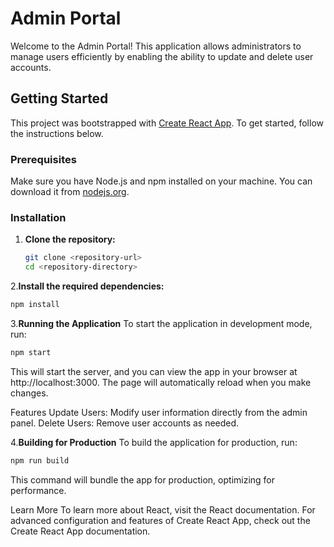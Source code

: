 # Admin Portal

Welcome to the Admin Portal! This application allows administrators to manage users efficiently by enabling the ability to update and delete user accounts.

## Getting Started

This project was bootstrapped with [Create React App](https://github.com/facebook/create-react-app). To get started, follow the instructions below.

### Prerequisites

Make sure you have Node.js and npm installed on your machine. You can download it from [nodejs.org](https://nodejs.org/).

### Installation

1. **Clone the repository:**

   ```bash
   git clone <repository-url>
   cd <repository-directory>
   ```

2.**Install the required dependencies:**

```bash
npm install
```

3.**Running the Application**
To start the application in development mode, run:

```bash
npm start
```

This will start the server, and you can view the app in your browser at http://localhost:3000. The page will automatically reload when you make changes.

Features
Update Users: Modify user information directly from the admin panel.
Delete Users: Remove user accounts as needed.


4.**Building for Production**
To build the application for production, run:

```bash
npm run build
```
This command will bundle the app for production, optimizing for performance.

Learn More
To learn more about React, visit the React documentation. For advanced configuration and features of Create React App, check out the Create React App documentation.

```
